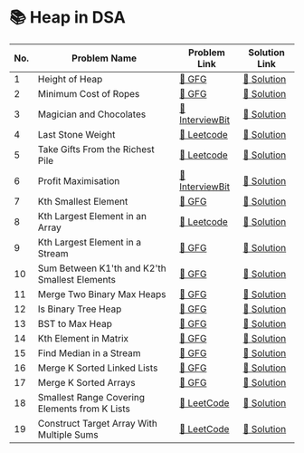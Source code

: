 # 📚 Heap in DSA

| No. | Problem Name                                  | Problem Link                                                                                                                       | Solution Link                                                                                      |
|-----|-----------------------------------------------|------------------------------------------------------------------------------------------------------------------------------------|-----------------------------------------------------------------------------------------------------|
| 1   | Height of Heap                                | [🔗 GFG](https://www.geeksforgeeks.org/problems/height-of-heap5025/1?page=1&difficulty%5B%5D=-1&category%5B%5D=Heap&sortBy=submissions) | [🔗 Solution](https://github.com/abhishek0112cs221008/Heap/blob/e20157b9da34e70cb76a2bf98b251acf4b497371/HeightOfHeap.java) |
| 2   | Minimum Cost of Ropes                         | [🔗 GFG](https://www.geeksforgeeks.org/problems/minimum-cost-of-ropes-1587115620/1?page=1&difficulty)                              | [🔗 Solution](#)                                                                                   |
| 3   | Magician and Chocolates                       | [🔗 InterviewBit](https://www.interviewbit.com/problems/magician-and-chocolates/)                                                  | [🔗 Solution](https://github.com/abhishek0112cs221008/Heap/blob/main/Magician%20and%20Chocolates.java)                                                                                   |
| 4   | Last Stone Weight                             | [🔗 Leetcode](https://leetcode.com/problems/last-stone-weight/description/)                                                        | [🔗 Solution](#)                                                                                   |
| 5   | Take Gifts From the Richest Pile              | [🔗 Leetcode](https://leetcode.com/problems/take-gifts-from-the-richest-pile/description/)                                         | [🔗 Solution](#)                                                                                   |
| 6   | Profit Maximisation                           | [🔗 InterviewBit](https://www.interviewbit.com/problems/profit-maximisation/)                                                      | [🔗 Solution](#)                                                                                   |
| 7   | Kth Smallest Element                          | [🔗 GFG](https://www.geeksforgeeks.org/problems/kth-smallest-element5635/1)                                                        | [🔗 Solution](#)                                                                                   |
| 8   | Kth Largest Element in an Array               | [🔗 Leetcode](https://leetcode.com/problems/kth-largest-element-in-an-array/description/)                                          | [🔗 Solution](#)                                                                                   |
| 9   | Kth Largest Element in a Stream               | [🔗 GFG](https://www.geeksforgeeks.org/problems/kth-largest-element-in-a-stream2220/1)                                             | [🔗 Solution](#)                                                                                   |
| 10  | Sum Between K1'th and K2'th Smallest Elements | [🔗 GFG](https://www.geeksforgeeks.org/problems/sum-of-elements-between-k1th-and-k2th-smallest-elements3133/1)                     | [🔗 Solution](#)                                                                                   |
| 11  | Merge Two Binary Max Heaps                    | [🔗 GFG](https://www.geeksforgeeks.org/problems/merge-two-binary-max-heap0144/1)                                                    | [🔗 Solution](https://github.com/abhishek0112cs221008/Heap/blob/main/MergeTwoBinaryTree.java)      |
| 12  | Is Binary Tree Heap                           | [🔗 GFG](https://www.geeksforgeeks.org/problems/is-binary-tree-heap/1)                                                             | [🔗 Solution](https://github.com/abhishek0112cs221008/Heap/blob/main/IsBinaryTreeHeap.java)         |
| 13  | BST to Max Heap                               | [🔗 GFG](https://www.geeksforgeeks.org/problems/bst-to-max-heap/1)                                                                 | [🔗 Solution](https://github.com/abhishek0112cs221008/Heap/blob/main/BST_to_Max.java)              |
| 14  | Kth Element in Matrix                         | [🔗 GFG](https://www.geeksforgeeks.org/problems/kth-element-in-matrix/1)                                                           | [🔗 Solution](https://github.com/abhishek0112cs221008/Heap/blob/main/Kth%20element%20in%20Matrix.java) |
| 15  | Find Median in a Stream                       | [🔗 GFG](https://www.geeksforgeeks.org/problems/find-median-in-a-stream-1587115620/1)                                               | [🔗 Solution](https://github.com/abhishek0112cs221008/Heap/blob/main/Find%20median%20in%20a%20stream.java) |
| 16  | Merge K Sorted Linked Lists                   | [🔗 GFG](https://www.geeksforgeeks.org/problems/merge-k-sorted-linked-lists/1)                                                      | [🔗 Solution](https://github.com/abhishek0112cs221008/Heap/blob/main/Merge%20K%20sorted%20linked%20lists.java) |
| 17  | Merge K Sorted Arrays                         | [🔗 GFG](https://www.geeksforgeeks.org/problems/merge-k-sorted-arrays/1)                                                            | [🔗 Solution](https://github.com/abhishek0112cs221008/Heap/blob/main/Merge%20k%20Sorted%20Arrays.java) |
| 18  | Smallest Range Covering Elements from K Lists | [🔗 LeetCode](https://leetcode.com/problems/smallest-range-covering-elements-from-k-lists/)                                        | [🔗 Solution](https://github.com/abhishek0112cs221008/Heap/blob/main/smallest-range-covering-elements-from-k-lists.java) |
| 19  | Construct Target Array With Multiple Sums     | [🔗 LeetCode](https://leetcode.com/problems/construct-target-array-with-multiple-sums/)                                             | [🔗 Solution](https://github.com/abhishek0112cs221008/Heap/blob/main/construct-target-array-with-multiple-sums) |
